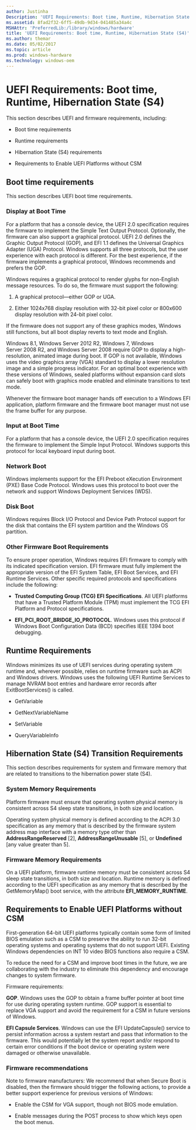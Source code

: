 ```yaml
---
author: Justinha
Description: 'UEFI Requirements: Boot time, Runtime, Hibernation State (S4)'
ms.assetid: 8fad2f32-6ff5-49db-9d34-041485a34a4c
MSHAttr: 'PreferredLib:/library/windows/hardware'
title: 'UEFI Requirements: Boot time, Runtime, Hibernation State (S4)'
ms.author: themar
ms.date: 05/02/2017
ms.topic: article
ms.prod: windows-hardware
ms.technology: windows-oem
---
```


# UEFI Requirements: Boot time, Runtime, Hibernation State (S4)


This section describes UEFI and firmware requirements, including:

-   Boot time requirements

-   Runtime requirements

-   Hibernation State (S4) requirements

-   Requirements to Enable UEFI Platforms without CSM

## <span id="Boot_time_requirements"></span><span id="boot_time_requirements"></span><span id="BOOT_TIME_REQUIREMENTS"></span>Boot time requirements


This section describes UEFI boot time requirements.

### <span id="Display_at_Boot_Time"></span><span id="display_at_boot_time"></span><span id="DISPLAY_AT_BOOT_TIME"></span>Display at Boot Time

For a platform that has a console device, the UEFI 2.0 specification requires the firmware to implement the Simple Text Output Protocol. Optionally, the firmware can also support a graphical protocol. UEFI 2.0 defines the Graphic Output Protocol (GOP), and EFI 1.1 defines the Universal Graphics Adapter (UGA) Protocol. Windows supports all three protocols, but the user experience with each protocol is different. For the best experience, if the firmware implements a graphical protocol, Windows recommends and prefers the GOP.

Windows requires a graphical protocol to render glyphs for non-English message resources. To do so, the firmware must support the following:

1.  A graphical protocol—either GOP or UGA.

2.  Either 1024x768 display resolution with 32-bit pixel color or 800x600 display resolution with 24-bit pixel color.

If the firmware does not support any of these graphics modes, Windows still functions, but all boot display reverts to text mode and English.

Windows 8.1, Windows Server 2012 R2, Windows 7, Windows Server 2008 R2, and Windows Server 2008 require GOP to display a high-resolution, animated image during boot. If GOP is not available, Windows uses the video graphics array (VGA) standard to display a lower resolution image and a simple progress indicator. For an optimal boot experience with these versions of Windows, sealed platforms without expansion card slots can safely boot with graphics mode enabled and eliminate transitions to text mode.

Whenever the firmware boot manager hands off execution to a Windows EFI application, platform firmware and the firmware boot manager must not use the frame buffer for any purpose.

### <span id="Input_at_Boot_Time"></span><span id="input_at_boot_time"></span><span id="INPUT_AT_BOOT_TIME"></span>Input at Boot Time

For a platform that has a console device, the UEFI 2.0 specification requires the firmware to implement the Simple Input Protocol. Windows supports this protocol for local keyboard input during boot.

### <span id="Network_Boot"></span><span id="network_boot"></span><span id="NETWORK_BOOT"></span>Network Boot

Windows implements support for the EFI Preboot eXecution Environment (PXE) Base Code Protocol. Windows uses this protocol to boot over the network and support Windows Deployment Services (WDS).

### <span id="Disk_Boot"></span><span id="disk_boot"></span><span id="DISK_BOOT"></span>Disk Boot

Windows requires Block I/O Protocol and Device Path Protocol support for the disk that contains the EFI system partition and the Windows OS partition.

### <span id="Other_Firmware_Boot_Requirements"></span><span id="other_firmware_boot_requirements"></span><span id="OTHER_FIRMWARE_BOOT_REQUIREMENTS"></span>Other Firmware Boot Requirements

To ensure proper operation, Windows requires EFI firmware to comply with its indicated specification version. EFI firmware must fully implement the appropriate version of the EFI System Table, EFI Boot Services, and EFI Runtime Services. Other specific required protocols and specifications include the following:

-   **Trusted Computing Group (TCG) EFI Specifications**. All UEFI platforms that have a Trusted Platform Module (TPM) must implement the TCG EFI Platform and Protocol specifications.

-   **EFI\_PCI\_ROOT\_BRIDGE\_IO\_PROTOCOL**. Windows uses this protocol if Windows Boot Configuration Data (BCD) specifies IEEE 1394 boot debugging.

## <span id="Runtime_Requirements"></span><span id="runtime_requirements"></span><span id="RUNTIME_REQUIREMENTS"></span>Runtime Requirements


Windows minimizes its use of UEFI services during operating system runtime and, wherever possible, relies on runtime firmware such as ACPI and Windows drivers. Windows uses the following UEFI Runtime Services to manage NVRAM boot entries and hardware error records after ExitBootServices() is called.

-   GetVariable

-   GetNextVariableName

-   SetVariable

-   QueryVariableInfo

## <span id="Hibernation_State__S4__Transition_Requirements"></span><span id="hibernation_state__s4__transition_requirements"></span><span id="HIBERNATION_STATE__S4__TRANSITION_REQUIREMENTS"></span>Hibernation State (S4) Transition Requirements


This section describes requirements for system and firmware memory that are related to transitions to the hibernation power state (S4).

### <span id="System_Memory_Requirements"></span><span id="system_memory_requirements"></span><span id="SYSTEM_MEMORY_REQUIREMENTS"></span>System Memory Requirements

Platform firmware must ensure that operating system physical memory is consistent across S4 sleep state transitions, in both size and location.

Operating system physical memory is defined according to the ACPI 3.0 specification as any memory that is described by the firmware system address map interface with a memory type other than **AddressRangeReserved** \[2\], **AddressRangeUnusable** \[5\], or **Undefined** \[any value greater than 5\].

### <span id="Firmware_Memory_Requirements"></span><span id="firmware_memory_requirements"></span><span id="FIRMWARE_MEMORY_REQUIREMENTS"></span>Firmware Memory Requirements

On a UEFI platform, firmware runtime memory must be consistent across S4 sleep state transitions, in both size and location. Runtime memory is defined according to the UEFI specification as any memory that is described by the GetMemoryMap() boot service, with the attribute **EFI\_MEMORY\_RUNTIME**.

## <span id="Requirements_to_Enable_UEFI_Platforms_without_CSM"></span><span id="requirements_to_enable_uefi_platforms_without_csm"></span><span id="REQUIREMENTS_TO_ENABLE_UEFI_PLATFORMS_WITHOUT_CSM"></span>Requirements to Enable UEFI Platforms without CSM


First-generation 64-bit UEFI platforms typically contain some form of limited BIOS emulation such as a CSM to preserve the ability to run 32-bit operating systems and operating systems that do not support UEFI. Existing Windows dependencies on INT 10 video BIOS functions also require a CSM.

To reduce the need for a CSM and improve boot times in the future, we are collaborating with the industry to eliminate this dependency and encourage changes to system firmware.

Firmware requirements:

**GOP**. Windows uses the GOP to obtain a frame buffer pointer at boot time for use during operating system runtime. GOP support is essential to replace VGA support and avoid the requirement for a CSM in future versions of Windows.

**EFI Capsule Services**. Windows can use the EFI UpdateCapsule() service to persist information across a system restart and pass that information to the firmware. This would potentially let the system report and/or respond to certain error conditions if the boot device or operating system were damaged or otherwise unavailable.

### <span id="Firmware_recommendations"></span><span id="firmware_recommendations"></span><span id="FIRMWARE_RECOMMENDATIONS"></span>Firmware recommendations

Note to firmware manufacturers: We recommend that when Secure Boot is disabled, then the firmware should trigger the following actions, to provide a better support experience for previous versions of Windows:

-   Enable the CSM for VGA support, though not BIOS mode emulation.

-   Enable messages during the POST process to show which keys open the boot menus.

 

 





